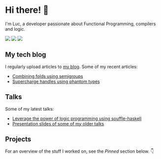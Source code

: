# Hi there! 👋

I'm Luc, a developer passionate about Functional Programming, compilers and
logic.

[![](https://img.shields.io/static/v1?style=flat-square&logo=twitter&label=&message=@luctielen&color=3b3b3b&labelColor=3b3b3b)](https://twitter.com/luctielen) [![](https://img.shields.io/static/v1?style=flat-square&logo=youtube&label=&message=@luctielen&color=3b3b3b&labelColor=c00)](https://www.youtube.com/channel/UCeMz1NwTQlkhQvIFYMZoAJQ) [![](https://img.shields.io/static/v1?style=flat-square&logo=twitch&label=&message=@luctielen&color=3b3b3b&labelColor=3b3b3b)](https://www.twitch.tv/luctielen)

## My tech blog

I regularly upload articles to [my blog](https://luctielen.com).
Some of my recent articles:

- [Combining folds using semigroups](https://luctielen.com/posts/combining_folds_using_semigroups)
- [Supercharge handles using phantom types](https://luctielen.com/posts/supercharge_your_handles_with_phantom_types)

## Talks

Some of my latest talks:

- [Leverage the power of logic programming using souffle-haskell](https://www.youtube.com/watch?v=EB5nORuBMoY)
- [Presentation slides of some of my older talks](https://luc-tielen.github.io/talks/)

## Projects

For an overview of the stuff I worked on, see the _Pinned_ section below. 👇

